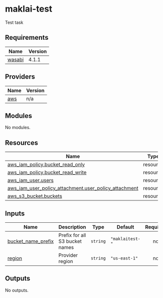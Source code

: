 # maklai-test
Test task

<!-- BEGIN_TF_DOCS -->
## Requirements

| Name | Version |
|------|---------|
| <a name="requirement_wasabi"></a> [wasabi](#requirement\_wasabi) | 4.1.1 |

## Providers

| Name | Version |
|------|---------|
| <a name="provider_aws"></a> [aws](#provider\_aws) | n/a |

## Modules

No modules.

## Resources

| Name | Type |
|------|------|
| [aws_iam_policy.bucket_read_only](https://registry.terraform.io/providers/hashicorp/aws/latest/docs/resources/iam_policy) | resource |
| [aws_iam_policy.bucket_read_write](https://registry.terraform.io/providers/hashicorp/aws/latest/docs/resources/iam_policy) | resource |
| [aws_iam_user.users](https://registry.terraform.io/providers/hashicorp/aws/latest/docs/resources/iam_user) | resource |
| [aws_iam_user_policy_attachment.user_policy_attachment](https://registry.terraform.io/providers/hashicorp/aws/latest/docs/resources/iam_user_policy_attachment) | resource |
| [aws_s3_bucket.buckets](https://registry.terraform.io/providers/hashicorp/aws/latest/docs/resources/s3_bucket) | resource |

## Inputs

| Name | Description | Type | Default | Required |
|------|-------------|------|---------|:--------:|
| <a name="input_bucket_name_prefix"></a> [bucket\_name\_prefix](#input\_bucket\_name\_prefix) | Prefix for all S3 bucket names | `string` | `"maklaitest-"` | no |
| <a name="input_region"></a> [region](#input\_region) | Provider region | `string` | `"us-east-1"` | no |

## Outputs

No outputs.
<!-- END_TF_DOCS -->